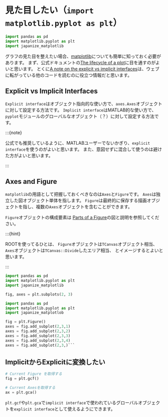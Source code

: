 # 見た目したい（``import matplotlib.pyplot as plt``）

```python
import pandas as pd
import matplotlib.pyplot as plt
import japanize_matplotlib
```

グラフの見た目を整えたい場合、[matplotlib](https://matplotlib.org)についても簡単に知っておく必要があります。
まず、公式ドキュメントの[The lifecycle of a plot](https://matplotlib.org/stable/tutorials/lifecycle.html)に目を通すのがよいと思います。
とくに[A note on the explicit vs implicit interfaces](https://matplotlib.org/stable/tutorials/lifecycle.html#a-note-on-the-explicit-vs-implicit-interfaces)は、ウェブに転がっている他のコードを読むのに役立つ情報だと思います。

## Explicit vs Implicit Interfaces

``Explicit interface``はオブジェクト指向的な使い方で、``axes.Axes``オブジェクトに対して設定する方法です。
``Implicit interface``はMATLAB的な使い方で、``pyplot``モジュールのグローバルなオブジェクト（？）に対して設定する方法です。

:::{note}

公式でも推奨しているように、MATLABユーザーでないかぎり、``explicit interface``を使うのがよいと思います。
また、意図せずに混合して使うのは避けた方がよいと思います。

:::

## Axes and Figure

``matplotlib``の用語として把握しておくべきなのは``Axes``と``Figure``です。
``Axes``は独立した図オブジェクト単体を指します。
``Figure``は最終的に保存する描画オブジェクトを指し、複数の``Axes``オブジェクトを含むことができます。

``Figure``オブジェクトの構成要素は
[Parts of a Figure](https://matplotlib.org/stable/users/explain/quick_start.html#parts-of-a-figure)の図と説明を参照してください。

:::{hint}

ROOTを使ってるひとは、
``Figure``オブジェクトは``TCanvas``オブジェクト相当、
``Axes``オブジェクトは``TCanvas::Divide``したエリア相当、
とイメージするとよいと思います。

:::

```python
import pandas as pd
import matplotlib.pyplot as plt
import japanize_matplotlib

fig, axes = plt.subplots(2, 3)
```

```python
import pandas as pd
import matplotlib.pyplot as plt
import japanize_matplotlob

fig = plt.Figure()
axes = fig.add_subplot(2,3,1)
axes = fig.add_subplot(2,3,2)
axes = fig.add_subplot(2,3,3)
axes = fig.add_subplot(2,3,4)
axes = fig.add_subplot(2,3,)```
```

## ImplicitからExplicitに変換したい

```python
# Current Figure を取得する
fig = plt.gcf()

# Current Axesを取得する
ax = plt.gca()
```

``plt.gcf``や``plt.gca``で``implicit interface``で使われているグローバルオブジェクトを``explicit interface``として使えるようにできます。
